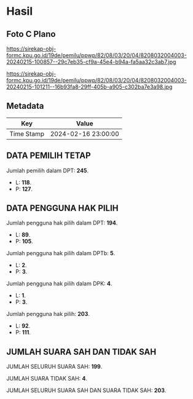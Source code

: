 # Hasil

## Foto C Plano

https://sirekap-obj-formc.kpu.go.id/19de/pemilu/ppwp/82/08/03/20/04/8208032004003-20240215-100857--29c7eb35-cf9a-45e4-b94a-fa5aa32c3ab7.jpg

https://sirekap-obj-formc.kpu.go.id/19de/pemilu/ppwp/82/08/03/20/04/8208032004003-20240215-101211--16b93fa8-29ff-405b-a905-c302ba7e3a98.jpg


## Metadata

| Key        | Value               |
| ---------- | ------------------- |
| Time Stamp | 2024-02-16 23:00:00 |


## DATA PEMILIH TETAP

Jumlah pemilih dalam DPT: **245**.
 * L: **118**.
 * P: **127**.

## DATA PENGGUNA HAK PILIH

Jumlah pengguna hak pilih dalam DPT: **194**.
 * L: **89**.
 * P: **105**.

Jumlah pengguna hak pilih dalam DPTb: **5**.
 * L: **2**.
 * P: **3**.

Jumlah pengguna hak pilih dalam DPK: **4**.
 * L: **1**.
 * P: **3**.

Jumlah pengguna hak pilih: **203**.
 * L: **92**.
 * P: **111**.

## JUMLAH SUARA SAH DAN TIDAK SAH

JUMLAH SELURUH SUARA SAH: **199**.

JUMLAH SUARA TIDAK SAH: **4**.

JUMLAH SELURUH SUARA SAH DAN SUARA TIDAK SAH: **203**.


